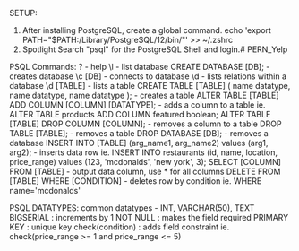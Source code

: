 SETUP:
1. After installing PostgreSQL, create a global command.
echo 'export PATH="$PATH:/Library/PostgreSQL/12/bin/"' >> ~/.zshrc
2. Spotlight Search "psql" for the PostgreSQL Shell and login.# PERN_Yelp

PSQL Commands:
\? - help
\l - list database
CREATE DATABASE [DB]; - creates database
\c [DB] - connects to database
\d - lists relations within a database
\d [TABLE] - lists a table
CREATE TABLE [TABLE] ( name datatype, name datatype, name datatype ); - creates a table
ALTER TABLE [TABLE] ADD COLUMN [COLUMN] [DATATYPE]; - adds a column to a table
ie. ALTER TABLE products ADD COLUMN featured boolean;
ALTER TABLE [TABLE] DROP COLUMN [COLUMN]; - removes a column to a table
DROP TABLE [TABLE]; - removes a table
DROP DATABASE [DB]; - removes a database
INSERT INTO [TABLE] (arg_name1, arg_name2) values (arg1, arg2); - inserts data row
ie. INSERT INTO restaurants (id, name, location, price_range) values (123, 'mcdonalds', 'new york', 3);
SELECT [COLUMN] FROM [TABLE] - output data column, use * for all columns
DELETE FROM [TABLE] WHERE [CONDITION] - deletes row by condition ie. WHERE name='mcdonalds'


PSQL DATATYPES:
common datatypes - INT, VARCHAR(50), TEXT
BIGSERIAL : increments by 1
NOT NULL : makes the field required
PRIMARY KEY : unique key
check(condition) : adds field constraint ie. check(price_range >= 1 and price_range <= 5)